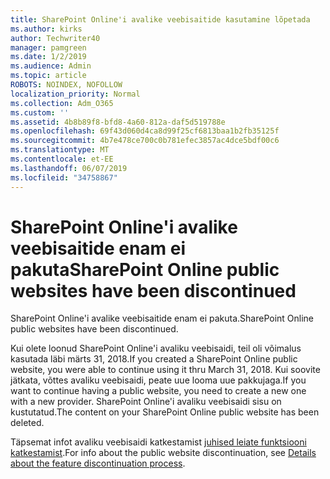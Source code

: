 ```yaml
---
title: SharePoint Online'i avalike veebisaitide kasutamine lõpetada
ms.author: kirks
author: Techwriter40
manager: pamgreen
ms.date: 1/2/2019
ms.audience: Admin
ms.topic: article
ROBOTS: NOINDEX, NOFOLLOW
localization_priority: Normal
ms.collection: Adm_O365
ms.custom: ''
ms.assetid: 4b8b89f8-bfd8-4a60-812a-daf5d519788e
ms.openlocfilehash: 69f43d060d4ca8d99f25cf6813baa1b2fb35125f
ms.sourcegitcommit: 4b7e478ce700c0b781efec3857ac4dce5bdf00c6
ms.translationtype: MT
ms.contentlocale: et-EE
ms.lasthandoff: 06/07/2019
ms.locfileid: "34758867"
---
```

# <a name="sharepoint-online-public-websites-have-been-discontinued"></a><span data-ttu-id="eac60-102">SharePoint Online'i avalike veebisaitide enam ei pakuta</span><span class="sxs-lookup"><span data-stu-id="eac60-102">SharePoint Online public websites have been discontinued</span></span>

<span data-ttu-id="eac60-103">SharePoint Online'i avalike veebisaitide enam ei pakuta.</span><span class="sxs-lookup"><span data-stu-id="eac60-103">SharePoint Online public websites have been discontinued.</span></span>

<span data-ttu-id="eac60-104">Kui olete loonud SharePoint Online'i avaliku veebisaidi, teil oli võimalus kasutada läbi märts 31, 2018.</span><span class="sxs-lookup"><span data-stu-id="eac60-104">If you created a SharePoint Online public website, you were able to continue using it thru March 31, 2018.</span></span> <span data-ttu-id="eac60-105">Kui soovite jätkata, võttes avaliku veebisaidi, peate uue looma uue pakkujaga.</span><span class="sxs-lookup"><span data-stu-id="eac60-105">If you want to continue having a public website, you need to create a new one with a new provider.</span></span> <span data-ttu-id="eac60-106">SharePoint Online'i avaliku veebisaidi sisu on kustutatud.</span><span class="sxs-lookup"><span data-stu-id="eac60-106">The content on your SharePoint Online public website has been deleted.</span></span>

<span data-ttu-id="eac60-107">Täpsemat infot avaliku veebisaidi katkestamist [juhised leiate funktsiooni katkestamist](https://go.microsoft.com/fwlink/?linkid=866980).</span><span class="sxs-lookup"><span data-stu-id="eac60-107">For info about the public website discontinuation, see [Details about the feature discontinuation process](https://go.microsoft.com/fwlink/?linkid=866980).</span></span>
